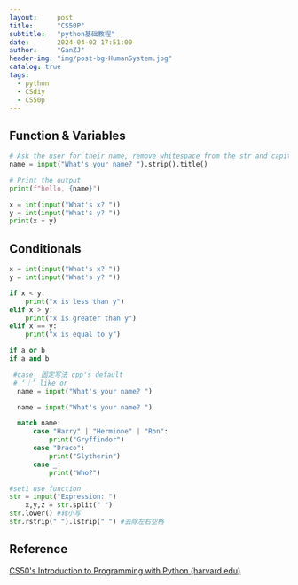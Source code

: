 ```yaml
---
layout:     post
title:      "CS50P"
subtitle:   "python基础教程"
date:       2024-04-02 17:51:00
author:     "GanZJ"
header-img: "img/post-bg-HumanSystem.jpg"
catalog: true
tags:
  - python
  - CSdiy
  - CS50p
---
```




## Function & Variables

```python
# Ask the user for their name, remove whitespace from the str and capitalize the first letter of each word
name = input("What's your name? ").strip().title()

# Print the output
print(f"hello, {name}")
```

```python
x = int(input("What's x? "))
y = int(input("What's y? "))
print(x + y)
```



## Conditionals

```python
x = int(input("What's x? "))
y = int(input("What's y? "))

if x < y:
    print("x is less than y")
elif x > y:
    print("x is greater than y")
elif x == y:
    print("x is equal to y")   
```

```python
if a or b
if a and b
```

```python
 #case_ 固定写法 cpp's default
 # ‘｜’ like or 
  name = input("What's your name? ")

  name = input("What's your name? ")

  match name: 
      case "Harry" | "Hermione" | "Ron":
          print("Gryffindor")
      case "Draco":
          print("Slytherin")
      case _:
          print("Who?")
```

```python
#set1 use function
str = input("Expression: ")
    x,y,z = str.split(" ")
str.lower() #转小写
str.rstrip(" ").lstrip(" ") #去除左右空格
```

## Reference

[CS50's Introduction to Programming with Python (harvard.edu)](https://cs50.harvard.edu/python/2022/)